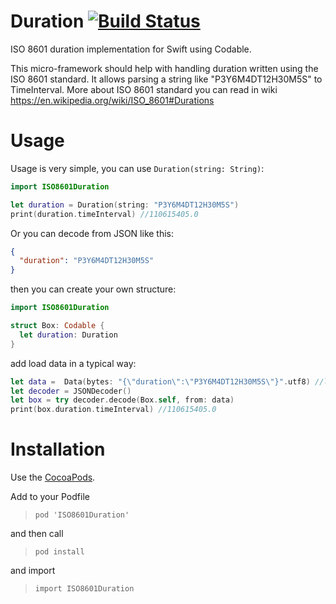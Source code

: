 # Duration [![Build Status](https://travis-ci.org/MaciejGad/Duration.svg?branch=master)](https://travis-ci.org/MaciejGad/Duration)
ISO 8601 duration implementation for Swift using Codable.

This micro-framework should help with handling duration written using the ISO 8601 standard. It allows parsing a string like "P3Y6M4DT12H30M5S" to TimeInterval. More about ISO 8601 standard you can read in wiki https://en.wikipedia.org/wiki/ISO_8601#Durations


# Usage 

Usage is very simple, you can use `Duration(string: String)`:

```swift
import ISO8601Duration

let duration = Duration(string: "P3Y6M4DT12H30M5S")
print(duration.timeInterval) //110615405.0
```

Or you can decode from JSON like this:

```json
{
  "duration": "P3Y6M4DT12H30M5S"
}
```

then you can create your own structure:

```swift
import ISO8601Duration

struct Box: Codable {
  let duration: Duration
}
```

add load data in a typical way:

```swift
let data =  Data(bytes: "{\"duration\":\"P3Y6M4DT12H30M5S\"}".utf8) //load you data
let decoder = JSONDecoder()
let box = try decoder.decode(Box.self, from: data)
print(box.duration.timeInterval) //110615405.0
```

# Installation

Use the [CocoaPods](http://github.com/CocoaPods/CocoaPods).

Add to your Podfile
>`pod 'ISO8601Duration'`

and then call

>`pod install`

and import 

>`import ISO8601Duration`
